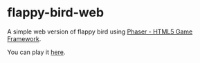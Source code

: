 # flappy-bird-web
A simple web version of flappy bird using [Phaser - HTML5 Game Framework](https://phaser.io/).

You can play it [here](http://zhanghedr.github.io/flappy-bird-web/).
